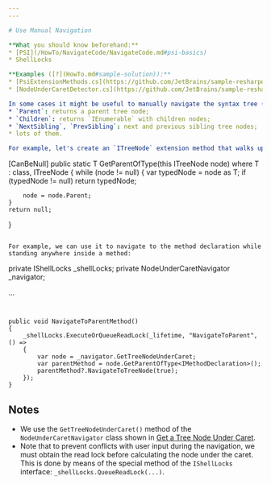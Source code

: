 ```yaml
---
---

# Use Manual Navigation

**What you should know beforehand:**
* [PSI](/HowTo/NavigateCode/NavigateCode.md#psi-basics)
* ShellLocks

**Examples ([?](HowTo.md#sample-solution)):**
* [PsiExtensionMethods.cs](https://github.com/JetBrains/sample-resharper-plugin/blob/master/SampleReSharperPlugin/src/PsiNavigation/PsiExtensionMethods.cs)
* [NodeUnderCaretDetector.cs](https://github.com/JetBrains/sample-resharper-plugin/blob/master/SampleReSharperPlugin/src/PsiNavigation/NodeUnderCaretDetector.cs)

In some cases it might be useful to manually navigate the syntax tree (relatively to a particular tree node). For this purpose, any tree node has a number of properties and methods, like:
* `Parent`: returns a parent tree node;
* `Children`: returns `IEnumerable` with children nodes;
* `NextSibling`, `PrevSibling`: next and previous sibling tree nodes;
* lots of them.

For example, let's create an `ITreeNode` extension method that walks up the syntax tree and finds (if there are any) a parent tree node of a particular type:

```
[CanBeNull]
public static T GetParentOfType<T>(this ITreeNode node) where T : class, ITreeNode
{
    while (node != null)
    {
        var typedNode = node as T;
        if (typedNode != null)
            return typedNode;

        node = node.Parent;                                                                
    }
    return null;
}
```

For example, we can use it to navigate to the method declaration while standing anywhere inside a method:

```
private IShellLocks _shellLocks;
private NodeUnderCaretNavigator _navigator;
  
...
```

  
public void NavigateToParentMethod()
{
    _shellLocks.ExecuteOrQueueReadLock(_lifetime, "NavigateToParent", () =>
    {
        var node = _navigator.GetTreeNodeUnderCaret;
        var parentMethod = node.GetParentOfType<IMethodDeclaration>();
        parentMethod?.NavigateToTreeNode(true);
    });
}
```

## Notes
* We use the `GetTreeNodeUnderCaret()` method of the `NodeUnderCaretNavigator` class shown in [Get a Tree Node Under Caret](GetTreeNodeUnderCaret.md).
* Note that to prevent conflicts with user input during the navigation, we must obtain the read lock before calculating the node under the caret. This is done by means of the special method of the `IShellLocks` interface: `_shellLocks.QueueReadLock(...)`.
